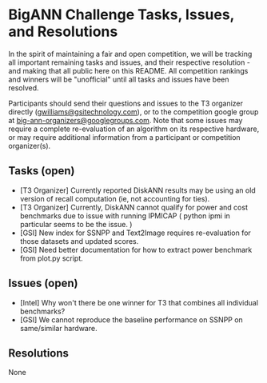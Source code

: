 
# BigANN Challenge Tasks, Issues, and Resolutions

In the spirit of maintaining a fair and open competition, we will be tracking all important remaining tasks and issues, and their respective resolution - and making that all public here on this README.  All competition rankings and winners will be "unofficial" until all tasks and issues have been resolved.

Participants should send their questions and issues to the T3 organizer directly (gwilliams@gsitechnology.com), or to the competition google group at big-ann-organizers@googlegroups.com.  Note that some issues may require a complete re-evaluation of an algorithm on its respective hardware, or may require additional information from a participant or competition organizer(s).

## Tasks (open)

* [T3 Organizer] Currently reported DiskANN results may be using an old version of recall computation (ie, not accounting for ties).
* [T3 Organizer] Currently, DiskANN cannot qualify for power and cost benchmarks due to issue with running IPMICAP ( python ipmi in particular seems to be the issue. )
* [GSI] New index for SSNPP and Text2Image requires re-evaluation for those datasets and updated scores.
* [GSI] Need better documentation for how to extract power benchmark from plot.py script.

## Issues (open)

* [Intel] Why won't there be one winner for T3 that combines all individual benchmarks?
* [GSI] We cannot reproduce the baseline performance on SSNPP on same/similar hardware.

## Resolutions

None
